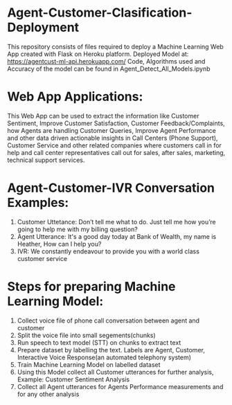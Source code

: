 # Agent-Customer-Clasification-Deployment
This repository consists of files required to deploy a Machine Learning Web App created with Flask on Heroku platform.
Deployed Model at: https://agentcust-ml-api.herokuapp.com/
Code, Algorithms used and Accuracy of the model can be found in Agent_Detect_All_Models.ipynb

# Web App Applications: 
This Web App can be used to extract the information like Customer Sentiment, Improve Customer Satisfaction, Customer Feedback/Complaints, how Agents are handling Customer Queries, Improve Agent Performance
and other data driven actionable insights in Call Centers (Phone Support), Customer Service and other related companies where customers call in for help and call center representatives call out for sales, after sales, marketing, technical support services.
# Agent-Customer-IVR Conversation Examples:
1. Customer Uttetance: Don’t tell me what to do. Just tell me how you’re going to help me with my billing question?
2. Agent Utterance: It's a good day today at Bank of Wealth, my name is Heather, How can I help you?
3. IVR: We constantly endeavour to provide you with a world class customer service

# Steps for preparing Machine Learning Model:
1. Collect voice file of phone call conversation between agent and customer 
2. Split the voice file into small segements(chunks)
3. Run speech to text model (STT) on chunks to extract text
4. Prepare dataset by labelling the text. Labels are Agent, Customer, Interactive Voice Response(an automated telephony system)
5. Train Machine Learning Model on labelled dataset
6. Using this Model collect all Customer utterances for further analysis, Example: Customer Sentiment Analysis
7. Collect all Agent utterances for Agents Performance measurements and for any other analysis
